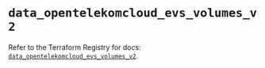 # `data_opentelekomcloud_evs_volumes_v2`

Refer to the Terraform Registry for docs: [`data_opentelekomcloud_evs_volumes_v2`](https://registry.terraform.io/providers/opentelekomcloud/opentelekomcloud/1.36.17/docs/data-sources/evs_volumes_v2).
